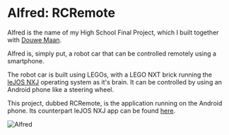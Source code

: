 Alfred: RCRemote
================

Alfred is the name of my High School Final Project, which I built together with [Douwe Maan](https://github.com/DouweM). 

Alfred is, simply put, a robot car that can be controlled remotely using a smartphone.

The robot car is built using LEGOs, with a LEGO NXT brick running the [leJOS NXJ](http://lejos.sourceforge.net/) operating system as it's brain.
It can be controlled by using an Android phone like a steering wheel.

This project, dubbed RCRemote, is the application running on the Android phone. Its counterpart leJOS NXJ app can be found [here](https://github.com/DouweM/RCCar).

![Alfred](http://d.pr/Zg6Z+)